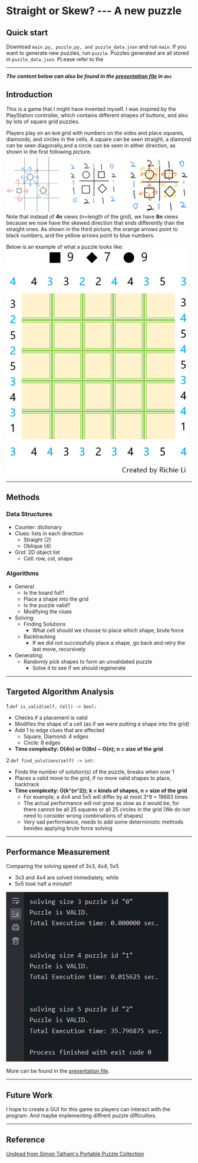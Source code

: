 # Straight or Skew? --- A new puzzle

## Quick start
Download ```main.py, puzzle.py, and puzzle_data.json```
and run `main`. If you want to generate new puzzles, 
run `puzzle`. Puzzles generated are all stored in 
`puzzle_data.json`. PLease refer to the 
***
***The content below can also be found in the [presentation file](doc/IS_597_DS_Project_Presentation_240425.pdf) in `doc`***
## Introduction
This is a game that I might have invented myself. 
I was inspired by the PlayStation controller, 
which contains different shapes of buttons, and also 
by lots of square grid puzzles.

Players play on an `NxN` grid with numbers on the sides 
and place squares, diamonds, and circles in the cells.
A square can be seen straight, a diamond can be seen 
diagonally,and a circle can be seen in either direction,
as shown in the first following picture.
![game_intro.png](img/game_intro.png)
Note that instead of **4n** views (n=length of the grid),
we have **8n** views because we now have the skewed direction that ends differently than the straight ones. As shown in the third picture, the orange arrows point to black numbers, and the yellow arrows point to blue numbers.

Below is an example of what a puzzle looks like:
![puzzle_trial.png](img/puzzle_trial.png)

***
## Methods
### Data Structures
- Counter: dictionary
- Clues: lists in each direction
  - Straight (2)
  - Oblique (4)
- Grid: 2D object list
  - Cell: row, col, shape
### Algorithms
- General
  - Is the board full?
  - Place a shape into the grid
  - Is the puzzle valid?
  - Modifying the clues
- Solving:
  - Finding Solutions
    - What cell should we choose to place which shape, 
    brute force
  - Backtracking
    - If we did not successfully place a shape, go back and retry the last move, recursively
- Generating:
  - Randomly pick shapes to form an unvalidated puzzle
    - Solve it to see if we should regenerate

***
## Targeted Algorithm Analysis
1.`def is_valid(self, Cell) -> bool:`

- Checks if a placement is valid
- Modifies the shape of a cell (as if we were putting a shape into the grid)
- Add 1 to edge clues that are affected
  - Square, Diamond: 4 edges
  - Circle: 8 edges
- **Time complexity: O(4n) or O(8n) ~ O(n); n = size of the grid**

2.`def find_solutions(self) -> int:`

- Finds the number of solution(s) of the puzzle, breaks when over 1
- Places a valid move to the grid, if no more valid shapes to place, backtrack
- **Time complexity: O(k^(n^2)); k = kinds of shapes, n = size of the grid**
  - For example, a 4x4 and 5x5 will differ by at most 3^9 = 19683 times
  - The actual performance will not grow as slow as it would be,
  for there cannot be all 25 squares or all 25 circles in the grid
    (We do not need to consider wrong combinations of shapes)
  - Very sad performance, needs to add some deterministic methods
  besides applying brute force solving

***
## Performance Measurement
Comparing the solving speed of 3x3, 4x4, 5x5
- 3x3 and 4x4 are solved immediately, while
- 5x5 took half a minute!!

![performance0.png](img/performance0.png)

More can be found in the [presentation file](doc/IS_597_DS_Project_Presentation_240425.pdf).
***
## Future Work
I hope to create a GUI for this game so players can interact
with the program. And maybe implementing diffrent puzzle difficulties.
***
## Reference
[Undead from Simon Tatham's Portable Puzzle Collection](www.chiark.greenend.org.uk/~sgtatham/puzzles/js/undead.html)
